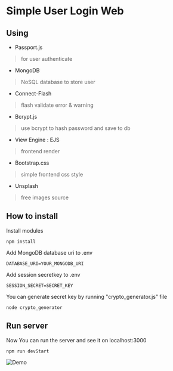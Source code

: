 # Simple User Login Web

## Using 
- Passport.js
> for user authenticate
- MongoDB
> NoSQL database to store user
- Connect-Flash
> flash validate error & warning
- Bcrypt.js
> use bcrypt to hash password and save to db
- View Engine : EJS
> frontend render
- Bootstrap.css
> simple frontend css style
- Unsplash
> free images source



## How to install

Install modules

```
npm install
```

Add MongoDB database uri to .env

```
DATABASE_URI=YOUR_MONGODB_URI
```

Add session secretkey to .env

```
SESSION_SECRET=SECRET_KEY
```

You can generate secret key by running "crypto_generator.js" file

```
node crypto_generator
```

## Run server

Now You can run the server and see it on localhost:3000

```
npm run devStart
```

![Demo]("https://raw.githubusercontent.com/fatsoap/Simple-User-Login-Web/master/demo.PNG")


